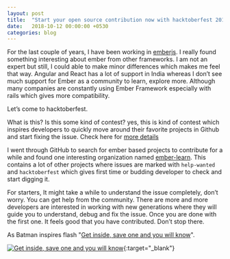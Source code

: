 ```yaml
---
layout: post
title:  "Start your open source contribution now with hacktoberfest 2018"
date:   2018-10-12 00:00:00 +0530
categories: blog
---
```


For the last couple of years, I have been working in <a href="https://www.emberjs.com/" target="_blank">emberjs</a>. I really found something interesting about ember from other frameworks. I am not an expert but still, I could able to make minor differences which makes me feel that way. Angular and React has a lot of support in India whereas I don’t see much support for Ember as a community to learn, explore more. Although many companies are constantly using Ember Framework especially with rails which gives more compatibility.

Let’s come to hacktoberfest.

What is this? Is this some kind of contest? yes, this is kind of contest which inspires developers to quickly move around their favorite projects in Github and start fixing the issue. Check here for <a href="https://hacktoberfest.digitalocean.com" target="_blank">more details</a>

I went through GitHub to search for ember based projects to contribute for a while and found one interesting organization named <a href="https://github.com/ember-learn">ember-learn</a>. This contains a lot of other projects where issues are marked with `help-wanted` and `hacktoberfest` which gives first time or budding developer to check and start digging it.

For starters, It might take a while to understand the issue completely, don’t worry. You can get help from the community. There are more and more developers are interested in working with new generations where they will guide you to understand, debug and fix the issue. Once you are done with the first one. It feels good that you have contributed. Don’t stop there.

As Batman inspires flash "<a href="https://www.youtube.com/watch?v=3Mgp4AvZPHY" target="_blank">Get inside, save one and you will know</a>".

[![Get inside, save one and you will know](https://img.youtube.com/vi/3Mgp4AvZPHY/0.jpg)](https://www.youtube.com/watch?v=3Mgp4AvZPHY){:target="_blank"}
